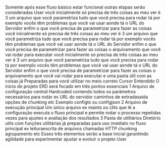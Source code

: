 Somente após esse fluxo básico estar funcional outras etapas serão consideradas
User
você inicialmente só precisa de três coisas ao meu ver é 3 um arquivo que você parametriza tudo que você precisa para rodar tá por exemplo vocês têm problemas que você vai usar aonde tá o URL do Servidor enfim o que você precisa de parametrizar para fazer as coisas você inicialmente só precisa de três coisas ao meu ver é 3 um arquivo que você parametriza tudo que você precisa para rodar tá por exemplo vocês têm problemas que você vai usar aonde tá o URL do Servidor enfim o que você precisa de parametrizar para fazer as coisas o arquivamento que você vai rodar para executar você inicialmente só precisa de três coisas ao meu ver é 3 um arquivo que você parametriza tudo que você precisa para rodar tá por exemplo vocês têm problemas que você vai usar aonde tá o URL do Servidor enfim o que você precisa de parametrizar para fazer as coisas o arquivamento que você vai rodar para executar e uma pasta útil com as coisas já Preparadas para você utilizar no meio correto
Cursor
 Entendido O início do projeto ERD será focado em três pontos essenciais
1 Arquivo de configuração central
 Hardcoded contendo todos os parâmetros necessários para rodar ex URL do servidor caminhos de entradasaída opções de chunking etc
 Exemplo configts ou configjson
2 Arquivo de execução principal
 Um único arquivo ex maints ou clits que lê a configuração executa o fluxo principal e permite rodar o processo repetidas vezes para ajustes e avaliação dos resultados
3 Pasta de utilitários
 Diretório utils com funções utilitárias já preparadas para uso imediato no fluxo principal ex leituraescrita de arquivos chamadas HTTP chunking agrupamento etc
Esses três elementos serão a base inicial garantindo agilidade para experimentar ajustar e evoluir o projeto
User